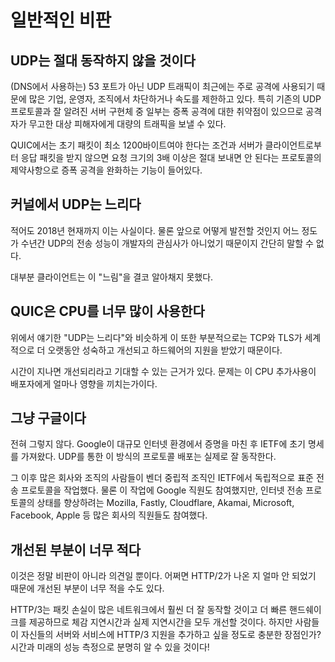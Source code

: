 <!--
# Criticism

## UDP will never work

A lot of enterprises, operators and organizations block or rate-limit UDP
traffic outside of port 53 (used for DNS) since it has in recent days mostly
been abused for attacks. In particular, some of the existing UDP protocols and
popular server implementations for them have been vulnerable for amplification
attacks where one attacker can make a huge amount of outgoing traffic to
target innocent victims.

QUIC has built-in mitigation against amplification attacks by requiring that the
initial packet must be at least 1200 bytes and by restriction in the protocol
that says that a server MUST NOT send more than three times the size of the
request in response without receiving a packet from the client in response.

## UDP is slow in kernels

This seems to be the truth, at least today in 2018. We can of course not tell
how this will develop and how much of this is simply the result of UDP
transfer performance not having been in developers' focus for many years.

For most clients, this "slowness" is probably never even noticeable.

## QUIC takes too much CPU

Similar to the "UDP is slow" remark above, this is partly because the TCP and
TLS usage of the world has had a longer time to mature, improve and get
hardware assistance.

There are reasons to expect this to improve over time. The question is how much
this extra CPU usage will hurt deployers.

## This is just Google

No it is not. Google brought the initial spec to the IETF after having proved,
on a large Internet-wide scale, that deploying this style of protocol over UDP
actually works and performs well.

Since then, individuals from a large number of companies and organizations
have worked in the vendor-neutral organization IETF to put together a standard
transport protocol out of it. In that work, Google employees have of course
been participating, but so have employees from a large number of other
companies that are interested in furthering the state of transport protocols
on the Internet, including Mozilla, Fastly, Cloudflare, Akamai, Microsoft,
Facebook and Apple.

## This is too small of an improvement

That is not really a critique but an opinion. Maybe it is, and maybe it is too
little of an improvement so close in time since HTTP/2 was shipped.

HTTP/3 is likely to perform much better in packet loss-ridden networks, it
offers faster handshakes so it will improve latency both as perceived and
actual. But is that enough of benefits to motivate people to deploy HTTP/3
support on their servers and for their services? Time and future performance
measurements will surely tell!
-->

# 일반적인 비판

## UDP는 절대 동작하지 않을 것이다

(DNS에서 사용하는) 53 포트가 아닌 UDP 트래픽이 최근에는 주로 공격에 사용되기 때문에
많은 기업, 운영자, 조직에서 차단하거나 속도를 제한하고 있다. 특히 기존의 UDP 프로토콜과
잘 알려진 서버 구현체 중 일부는 증폭 공격에 대한 취약점이 있으므로 공격자가 무고한 대상 피해자에게
대량의 트래픽을 보낼 수 있다.

QUIC에서는 초기 패킷이 최소 1200바이트여야 한다는 조건과 서버가 클라이언트로부터 응답 패킷을
받지 않으면 요청 크기의 3배 이상은 절대 보내면 안 된다는 프로토콜의 제약사항으로 증폭 공격을
완화하는 기능이 들어있다.

## 커널에서 UDP는 느리다

적어도 2018년 현재까지 이는 사실이다. 물론 앞으로 어떻게 발전할 것인지 어느 정도가 수년간
UDP의 전송 성능이 개발자의 관심사가 아니었기 때문이지 간단히 말할 수 없다.

대부분 클라이언트는 이 "느림"을 결코 알아채지 못했다.

## QUIC은 CPU를 너무 많이 사용한다

위에서 얘기한 "UDP는 느리다"와 비슷하게 이 또한 부분적으로는 TCP와 TLS가 세계적으로 더 오랫동안
성숙하고 개선되고 하드웨어의 지원을 받았기 때문이다.

시간이 지나면 개선되리라고 기대할 수 있는 근거가 있다. 문제는 이 CPU 추가사용이 배포자에게
얼마나 영향을 끼치는가이다.

## 그냥 구글이다

전혀 그렇지 않다. Google이 대규모 인터넷 환경에서 증명을 마친 후 IETF에 초기 명세를 가져왔다.
UDP를 통한 이 방식의 프로토콜 배포는 실제로 잘 동작한다.

그 이후 많은 회사와 조직의 사람들이 벤더 중립적 조직인 IETF에서 독립적으로 표준 전송 프로토콜을
작업했다. 물론 이 작업에 Google 직원도 참여했지만, 인터넷 전송 프로토콜의 상태를 향상하려는
Mozilla, Fastly, Cloudflare, Akamai, Microsoft, Facebook, Apple 등 많은 회사의
직원들도 참여했다.

## 개선된 부분이 너무 적다

이것은 정말 비판이 아니라 의견일 뿐이다. 어쩌면 HTTP/2가 나온 지 얼마 안 되었기 때문에 개선된 부분이
너무 적을 수도 있다.

HTTP/3는 패킷 손실이 많은 네트워크에서 훨씬 더 잘 동작할 것이고 더 빠른 핸드쉐이크를 제공하므로
체감 지연시간과 실제 지연시간을 모두 개선할 것이다. 하지만 사람들이 자신들의 서버와 서비스에
HTTP/3 지원을 추가하고 싶을 정도로 충분한 장점인가?
시간과 미래의 성능 측정으로 분명히 알 수 있을 것이다!

